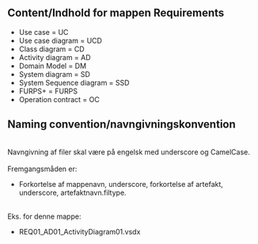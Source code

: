 ## Content/Indhold for mappen Requirements
- Use case = UC 
- Use case diagram = UCD
- Class diagram = CD
- Activity diagram = AD
- Domain Model = DM
- System diagram = SD
- System Sequence diagram = SSD
- FURPS+ = FURPS
- Operation contract = OC


## Naming convention/navngivningskonvention
<br> Navngivning af filer skal være på engelsk med underscore og CamelCase. <br/> 
<br> Fremgangsmåden er: <br/>  
- Forkortelse af mappenavn, underscore, forkortelse af artefakt, underscore, artefaktnavn.filtype.

<br> Eks. for denne mappe: <br/> 
- REQ01_AD01_ActivityDiagram01.vsdx 
